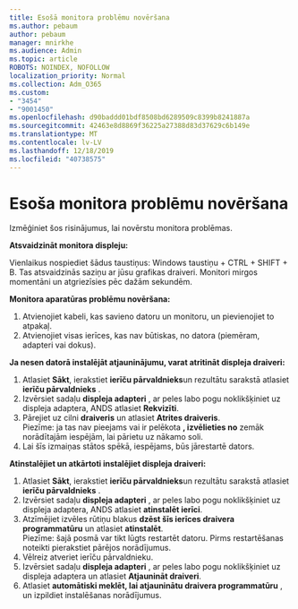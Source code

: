 ```yaml
---
title: Esošā monitora problēmu novēršana
ms.author: pebaum
author: pebaum
manager: mnirkhe
ms.audience: Admin
ms.topic: article
ROBOTS: NOINDEX, NOFOLLOW
localization_priority: Normal
ms.collection: Adm_O365
ms.custom:
- "3454"
- "9001450"
ms.openlocfilehash: d90baddd01bdf8508bd6289509c8399b8241887a
ms.sourcegitcommit: 42463e8d8869f36225a27388d83d37629c6b149e
ms.translationtype: MT
ms.contentlocale: lv-LV
ms.lasthandoff: 12/18/2019
ms.locfileid: "40738575"
---
```

# <a name="troubleshoot-an-existing-monitor"></a>Esoša monitora problēmu novēršana

Izmēģiniet šos risinājumus, lai novērstu monitora problēmas. 

**Atsvaidzināt monitora displeju:**

Vienlaikus nospiediet šādus taustiņus: Windows taustiņu + CTRL + SHIFT + B. Tas atsvaidzinās saziņu ar jūsu grafikas draiveri. Monitori mirgos momentāni un atgriezīsies pēc dažām sekundēm.

**Monitora aparatūras problēmu novēršana:**

1. Atvienojiet kabeli, kas savieno datoru un monitoru, un pievienojiet to atpakaļ.
2. Atvienojiet visas ierīces, kas nav būtiskas, no datora (piemēram, adapteri vai dokus).

**Ja nesen datorā instalējāt atjauninājumu, varat atritināt displeja draiveri:**

1. Atlasiet **Sākt**, ierakstiet **ierīču pārvaldnieks**un rezultātu sarakstā atlasiet **ierīču pārvaldnieks** .
2. Izvērsiet sadaļu **displeja adapteri** , ar peles labo pogu noklikšķiniet uz displeja adaptera, ANDS atlasiet **Rekvizīti**.
3. Pārejiet uz cilni **draiveris** un atlasiet **Atrites draiveris**. <br>
Piezīme: ja tas nav pieejams vai ir pelēkota **, izvēlieties no** zemāk norādītajām iespējām, lai pārietu uz nākamo soli.
4. Lai šīs izmaiņas stātos spēkā, iespējams, būs jārestartē dators.

**Atinstalējiet un atkārtoti instalējiet displeja draiveri:**

1. Atlasiet **Sākt**, ierakstiet **ierīču pārvaldnieks**un rezultātu sarakstā atlasiet **ierīču pārvaldnieks** .
2. Izvērsiet sadaļu **displeja adapteri** , ar peles labo pogu noklikšķiniet uz displeja adaptera, ANDS atlasiet **atinstalēt ierīci**. 
3. Atzīmējiet izvēles rūtiņu blakus **dzēst šīs ierīces draivera programmatūru** un atlasiet **atinstalēt**.<br>
Piezīme: šajā posmā var tikt lūgts restartēt datoru. Pirms restartēšanas noteikti pierakstiet pārējos norādījumus.
4. Vēlreiz atveriet ierīču pārvaldnieku.
5. Izvērsiet sadaļu **displeja adapteri** , ar peles labo pogu noklikšķiniet uz displeja adaptera un atlasiet **Atjaunināt draiveri**.
6. Atlasiet **automātiski meklēt, lai atjauninātu draivera programmatūru** , un izpildiet instalēšanas norādījumus.